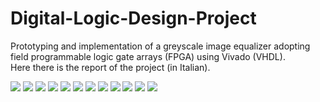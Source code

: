 # Digital-Logic-Design-Project
Prototyping and implementation of a greyscale image equalizer adopting field programmable logic gate arrays (FPGA) using Vivado (VHDL).
<br>
Here there is the report of the project (in Italian).

![](https://github.com/GianlucaRub/Digital-Logic-Design-Project/blob/main/Doc/Relazione_Progetto_di_Reti_Logiche.png?raw=true)
![](https://github.com/GianlucaRub/Digital-Logic-Design-Project/blob/main/Doc/Relazione_Progetto_di_Reti_Logiche-1.png?raw=true)
![](https://github.com/GianlucaRub/Digital-Logic-Design-Project/blob/main/Doc/Relazione_Progetto_di_Reti_Logiche-2.png?raw=true)
![](https://github.com/GianlucaRub/Digital-Logic-Design-Project/blob/main/Doc/Relazione_Progetto_di_Reti_Logiche-3.png?raw=true)
![](https://github.com/GianlucaRub/Digital-Logic-Design-Project/blob/main/Doc/Relazione_Progetto_di_Reti_Logiche-4.png?raw=true)
![](https://github.com/GianlucaRub/Digital-Logic-Design-Project/blob/main/Doc/Relazione_Progetto_di_Reti_Logiche-5.png?raw=true)
![](https://github.com/GianlucaRub/Digital-Logic-Design-Project/blob/main/Doc/Relazione_Progetto_di_Reti_Logiche-6.png?raw=true)
![](https://github.com/GianlucaRub/Digital-Logic-Design-Project/blob/main/Doc/Relazione_Progetto_di_Reti_Logiche-7.png?raw=true)
![](https://github.com/GianlucaRub/Digital-Logic-Design-Project/blob/main/Doc/Relazione_Progetto_di_Reti_Logiche-8.png?raw=true)
![](https://github.com/GianlucaRub/Digital-Logic-Design-Project/blob/main/Doc/Relazione_Progetto_di_Reti_Logiche-9.png?raw=true)
![](https://github.com/GianlucaRub/Digital-Logic-Design-Project/blob/main/Doc/Relazione_Progetto_di_Reti_Logiche-10.png?raw=true)
![](https://github.com/GianlucaRub/Digital-Logic-Design-Project/blob/main/Doc/Relazione_Progetto_di_Reti_Logiche-11.png?raw=true)
